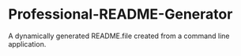 # Professional-README-Generator
A dynamically generated README.file created from a command line application.
